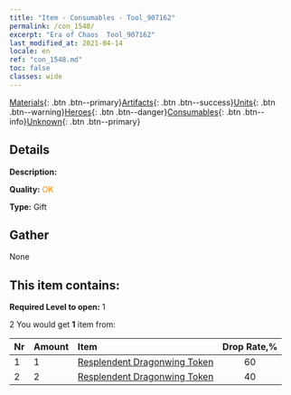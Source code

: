 ```yaml
---
title: "Item - Consumables - Tool_907162"
permalink: /con_1548/
excerpt: "Era of Chaos  Tool_907162"
last_modified_at: 2021-04-14
locale: en
ref: "con_1548.md"
toc: false
classes: wide
---
```

 [Materials](/Items/){: .btn .btn--primary}[Artifacts](/Items/Artifacts/){: .btn .btn--success}[Units](/Items/Units/){: .btn .btn--warning}[Heroes](/Items/Heroes/){: .btn .btn--danger}[Consumables](/Items/Consumables/){: .btn .btn--info}[Unknown](/Items/Unknown/){: .btn .btn--primary}

## Details
 **Description:** 

 **Quality:** <span style="color: #FF8C00">OK</span>

 **Type:** Gift

## Gather

  None

## This item contains:

 **Required Level to open:** 1

 2 You would get **1** item  from:

  | Nr | Amount |     Item    | Drop Rate,% |
  |:---|:-------|:------------|:---------:|
  | 1 | 1 | [Resplendent Dragonwing Token](/Items/con_976/) | 60 | 
  | 2 | 2 | [Resplendent Dragonwing Token](/Items/con_976/) | 40 | 
